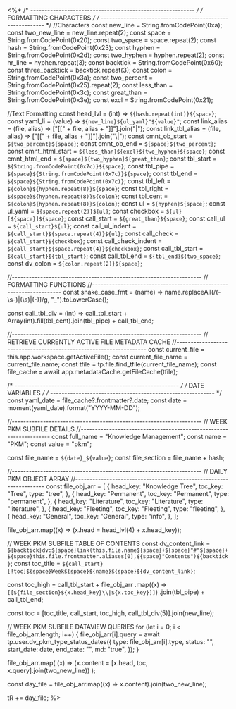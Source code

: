 <%*
/* ---------------------------------------------------------- */
/*                    FORMATTING CHARACTERS                   */
/* ---------------------------------------------------------- */
//Characters
const new_line = String.fromCodePoint(0xa);
const two_new_line = new_line.repeat(2);
const space = String.fromCodePoint(0x20);
const two_space = space.repeat(2);
const hash = String.fromCodePoint(0x23);
const hyphen = String.fromCodePoint(0x2d);
const two_hyphen = hyphen.repeat(2);
const hr_line = hyphen.repeat(3);
const backtick = String.fromCodePoint(0x60);
const three_backtick = backtick.repeat(3);
const colon = String.fromCodePoint(0x3a);
const two_percent = String.fromCodePoint(0x25).repeat(2);
const less_than = String.fromCodePoint(0x3c);
const great_than = String.fromCodePoint(0x3e);
const excl = String.fromCodePoint(0x21);

//Text Formatting
const head_lvl = (int) => `${hash.repeat(int)}${space}`;
const yaml_li = (value) => `${new_line}${ul_yaml}"${value}"`;
const link_alias = (file, alias) => ["[[" + file, alias + "]]"].join("|");
const link_tbl_alias = (file, alias) => ["[[" + file, alias + "]]"].join("\\|");
const cmnt_ob_start = `${two_percent}${space}`;
const cmnt_ob_end = `${space}${two_percent}`;
const cmnt_html_start = `${less_than}${excl}${two_hyphen}${space}`;
const cmnt_html_end = `${space}${two_hyphen}${great_than}`;
const tbl_start = `${String.fromCodePoint(0x7c)}${space}`;
const tbl_pipe = `${space}${String.fromCodePoint(0x7c)}${space}`;
const tbl_end = `${space}${String.fromCodePoint(0x7c)}`;
const tbl_left = `${colon}${hyphen.repeat(8)}${space}`;
const tbl_right = `${space}${hyphen.repeat(8)}${colon}`;
const tbl_cent = `${colon}${hyphen.repeat(8)}${colon}`;
const ul = `${hyphen}${space}`;
const ul_yaml = `${space.repeat(2)}${ul}`;
const checkbox = `${ul}[${space}]${space}`;
const call_start = `${great_than}${space}`;
const call_ul = `${call_start}${ul}`;
const call_ul_indent = `${call_start}${space.repeat(4)}${ul}`;
const call_check = `${call_start}${checkbox}`;
const call_check_indent = `${call_start}${space.repeat(4)}${checkbox}`;
const call_tbl_start = `${call_start}${tbl_start}`;
const call_tbl_end = `${tbl_end}${two_space}`;
const dv_colon = `${colon.repeat(2)}${space}`;

//-------------------------------------------------------------------
// FORMATTING FUNCTIONS
//-------------------------------------------------------------------
const snake_case_fmt = (name) =>
  name.replaceAll(/(\-\s\-)|(\s)|(\-)]/g, "_").toLowerCase();

const call_tbl_div = (int) =>
  call_tbl_start + Array(int).fill(tbl_cent).join(tbl_pipe) + call_tbl_end;

//-------------------------------------------------------------------
// RETRIEVE CURRENTLY ACTIVE FILE METADATA CACHE
//-------------------------------------------------------------------
const current_file = this.app.workspace.getActiveFile();
const current_file_name = current_file.name;
const tfile = tp.file.find_tfile(current_file_name);
const file_cache = await app.metadataCache.getFileCache(tfile);

/* ---------------------------------------------------------- */
/*                       DATE VARIABLES                       */
/* ---------------------------------------------------------- */
const yaml_date = file_cache?.frontmatter?.date;
const date = moment(yaml_date).format("YYYY-MM-DD");

//-------------------------------------------------------------------
// WEEK PKM SUBFILE DETAILS
//-------------------------------------------------------------------
const full_name = "Knowledge Management";
const name = "PKM";
const value = "pkm";

const file_name = `${date}_${value}`;
const file_section = file_name + hash;

//-------------------------------------------------------------------
// DAILY PKM OBJECT ARRAY
//-------------------------------------------------------------------
const file_obj_arr = [
  {
    head_key: "Knowledge Tree",
    toc_key: "Tree",
    type: "tree",
  },
  {
    head_key: "Permanent",
    toc_key: "Permanent",
    type: "permanent",
  },
  {
    head_key: "Literature",
    toc_key: "Literature",
    type: "literature",
  },
  {
    head_key: "Fleeting",
    toc_key: "Fleeting",
    type: "fleeting",
  },
  {
    head_key: "General",
    toc_key: "General",
    type: "info",
  },
];

file_obj_arr.map((x) => (x.head = head_lvl(4) + x.head_key));

// WEEK PKM SUBFILE TABLE OF CONTENTS
const dv_content_link = `${backtick}dv:${space}link(this.file.name${space}+${space}"#"${space}+${space}this.file.frontmatter.aliases[0],${space}"Contents")${backtick}`;
const toc_title = `${call_start}[!toc]${space}Week${space}${name}${space}${dv_content_link}`;

const toc_high =
  call_tbl_start +
  file_obj_arr
    .map((x) => `[[${file_section}${x.head_key}\\|${x.toc_key}]]`)
    .join(tbl_pipe) +
  call_tbl_end;

const toc = [toc_title, call_start, toc_high, call_tbl_div(5)].join(new_line);

// WEEK PKM SUBFILE DATAVIEW QUERIES
for (let i = 0; i < file_obj_arr.length; i++) {
  file_obj_arr[i].query = await tp.user.dv_pkm_type_status_dates({
    type: file_obj_arr[i].type,
    status: "",
    start_date: date,
    end_date: "",
    md: "true",
  });
}

file_obj_arr.map(
  (x) => (x.content = [x.head, toc, x.query].join(two_new_line))
);

const day_file = file_obj_arr.map((x) => x.content).join(two_new_line);

tR += day_file;
%>